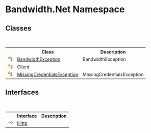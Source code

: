 # Bandwidth.Net Namespace

## Classes
&nbsp;<table><tr><th></th><th>Class</th><th>Description</th></tr><tr><td>![Public class](media/pubclass.gif "Public class")</td><td><a href="T_Bandwidth_Net_BandwidthException">BandwidthException</a></td><td>
BandwidthException</td></tr><tr><td>![Public class](media/pubclass.gif "Public class")</td><td><a href="T_Bandwidth_Net_Client">Client</a></td><td /></tr><tr><td>![Public class](media/pubclass.gif "Public class")</td><td><a href="T_Bandwidth_Net_MissingCredentialsException">MissingCredentialsException</a></td><td>
MissingCredentialsException</td></tr></table>

## Interfaces
&nbsp;<table><tr><th></th><th>Interface</th><th>Description</th></tr><tr><td>![Public interface](media/pubinterface.gif "Public interface")</td><td><a href="T_Bandwidth_Net_IHttp">IHttp</a></td><td /></tr></table>&nbsp;
